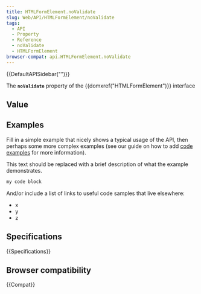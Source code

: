 ```yaml
---
title: HTMLFormElement.noValidate
slug: Web/API/HTMLFormElement/noValidate
tags:
  - API
  - Property
  - Reference
  - noValidate
  - HTMLFormElement
browser-compat: api.HTMLFormElement.noValidate
---
```

{{DefaultAPISidebar("")}}

The **`noValidate`** property of the {{domxref("HTMLFormElement")}} interface 

## Value



## Examples

Fill in a simple example that nicely shows a typical usage of the API, then perhaps some more complex examples (see our guide on how to add [code examples](/en-US/docs/MDN/Contribute/Structures/Code_examples) for more information).

This text should be replaced with a brief description of what the example demonstrates.

```js
my code block
```

And/or include a list of links to useful code samples that live elsewhere:

*   x
*   y
*   z

## Specifications

{{Specifications}}

## Browser compatibility

{{Compat}}


